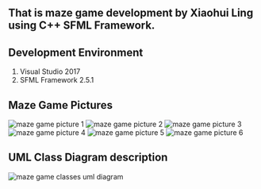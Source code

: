 ## That is maze game development by Xiaohui Ling using C++ SFML Framework.

## Development Environment
1. Visual Studio 2017
2. SFML Framework 2.5.1

## Maze Game Pictures
![maze game picture 1](http://www.didadadi.com/static/images/pic1.png)
![maze game picture 2](http://www.didadadi.com/static/images/pic3.png)
![maze game picture 3](http://www.didadadi.com/static/images/pic3.png)
![maze game picture 4](http://www.didadadi.com/static/images/pic4.png)
![maze game picture 5](http://www.didadadi.com/static/images/pic5.png)
![maze game picture 6](http://www.didadadi.com/static/images/pic6.png)

## UML Class Diagram description
![maze game classes uml diagram](http://www.didadadi.com/static/images/mazegameclassdia.png)
